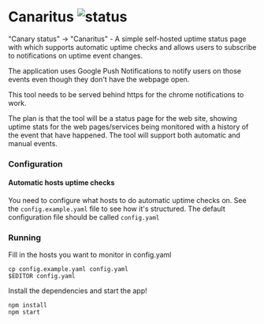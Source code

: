 # Canaritus ![status](https://codeship.com/projects/63a924d0-6961-0133-5ef7-666650db048e/status?branch=master)

"Canary status" -> "Canaritus" - A simple self-hosted uptime status page with which supports automatic uptime checks and allows users to subscribe to notifications on uptime event changes. 

The application uses Google Push Notifications to notify users on those events even though they don't have the webpage open.

This tool needs to be served behind https for the chrome notifications to work.

The plan is that the tool will be a status page for the web site, showing uptime stats for the web pages/services being monitored with a history of the event that have happened. The tool will support both automatic and manual events.

### Configuration

#### Automatic hosts uptime checks
You need to configure what hosts to do automatic uptime checks on. See the `config.example.yaml` file to see how it's structured. The default configuration file should be called `config.yaml`

### Running

Fill in the hosts you want to monitor in config.yaml

```
cp config.example.yaml config.yaml
$EDITOR config.yaml
```

Install the dependencies and start the app!

```
npm install
npm start
```
